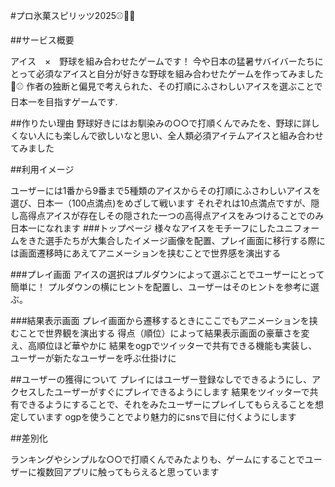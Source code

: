 #プロ氷菓スピリッツ2025⚾🍧🍦

##サービス概要

アイス　×　野球を組み合わせたゲームです！
今や日本の猛暑サバイバーたちにとって必須なアイスと自分が好きな野球を組み合わせたゲームを作ってみました🍦⚾
作者の独断と偏見で考えられた、その打順にふさわしいアイスを選ぶことで日本一を目指すゲームです.

##作りたい理由
野球好きにはお馴染みの○○で打順くんでみたを、野球に詳しくない人にも楽しんで欲しいなと思い、全人類必須アイテムアイスと組み合わせてみました

##利用イメージ

ユーザーには1番から9番まで5種類のアイスからその打順にふさわしいアイスを選び、日本一（100点満点)をめざして戦います
それぞれは10点満点ですが、隠し高得点アイスが存在しその隠された一つの高得点アイスをみつけることでのみ日本一になれます
###トップページ
様々なアイスをモチーフにしたユニフォームをきた選手たちが大集合したイメージ画像を配置、プレイ画面に移行する際には画面遷移時にあえてアニメーションを挟むことで世界感を演出する

###プレイ画面
アイスの選択はプルダウンによって選ぶことでユーザーにとって簡単に！
プルダウンの横にヒントを配置し、ユーザーはそのヒントを参考に選ぶ。

###結果表示画面
プレイ画面から遷移するときにここでもアニメーションを挟むことで世界観を演出する
得点（順位）によって結果表示画面の豪華さを変え、高順位ほど華やかに
結果をogpでツイッターで共有できる機能も実装し、ユーザーが新たなユーザーを呼ぶ仕掛けに

##ユーザーの獲得について
プレイにはユーザー登録なしでできるようにし、アクセスしたユーザーがすぐにプレイできるようにします
結果をツイッターで共有できるようにすることで、それをみたユーザーにプレイしてもらえることを想定しています
ogpを使うことでより魅力的にsnsで目に付くようにします

##差別化

ランキングやシンプルな○○で打順くんでみたよりも、ゲームにすることでユーザーに複数回アプリに触ってもらえると思っています

